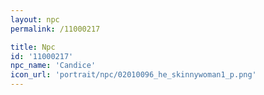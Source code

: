 ```yaml
---
layout: npc
permalink: /11000217

title: Npc
id: '11000217'
npc_name: 'Candice'
icon_url: 'portrait/npc/02010096_he_skinnywoman1_p.png'
---
```

